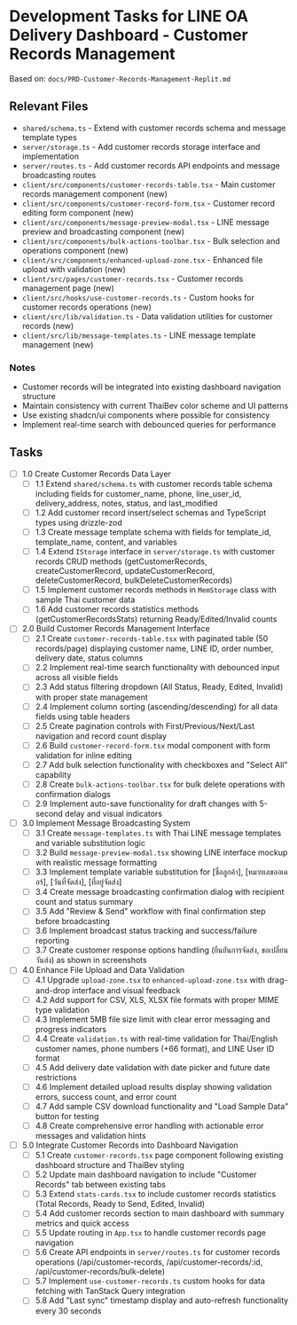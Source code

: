 # Development Tasks for LINE OA Delivery Dashboard - Customer Records Management

Based on: `docs/PRD-Customer-Records-Management-Replit.md`

## Relevant Files

- `shared/schema.ts` - Extend with customer records schema and message template types
- `server/storage.ts` - Add customer records storage interface and implementation
- `server/routes.ts` - Add customer records API endpoints and message broadcasting routes
- `client/src/components/customer-records-table.tsx` - Main customer records management component (new)
- `client/src/components/customer-record-form.tsx` - Customer record editing form component (new)
- `client/src/components/message-preview-modal.tsx` - LINE message preview and broadcasting component (new)
- `client/src/components/bulk-actions-toolbar.tsx` - Bulk selection and operations component (new)
- `client/src/components/enhanced-upload-zone.tsx` - Enhanced file upload with validation (new)
- `client/src/pages/customer-records.tsx` - Customer records management page (new)
- `client/src/hooks/use-customer-records.ts` - Custom hooks for customer records operations (new)
- `client/src/lib/validation.ts` - Data validation utilities for customer records (new)
- `client/src/lib/message-templates.ts` - LINE message template management (new)

### Notes

- Customer records will be integrated into existing dashboard navigation structure
- Maintain consistency with current ThaiBev color scheme and UI patterns
- Use existing shadcn/ui components where possible for consistency
- Implement real-time search with debounced queries for performance

## Tasks

- [ ] 1.0 Create Customer Records Data Layer
  - [ ] 1.1 Extend `shared/schema.ts` with customer records table schema including fields for customer_name, phone, line_user_id, delivery_address, notes, status, and last_modified
  - [ ] 1.2 Add customer record insert/select schemas and TypeScript types using drizzle-zod
  - [ ] 1.3 Create message template schema with fields for template_id, template_name, content, and variables
  - [ ] 1.4 Extend `IStorage` interface in `server/storage.ts` with customer records CRUD methods (getCustomerRecords, createCustomerRecord, updateCustomerRecord, deleteCustomerRecord, bulkDeleteCustomerRecords)
  - [ ] 1.5 Implement customer records methods in `MemStorage` class with sample Thai customer data
  - [ ] 1.6 Add customer records statistics methods (getCustomerRecordsStats) returning Ready/Edited/Invalid counts

- [ ] 2.0 Build Customer Records Management Interface
  - [ ] 2.1 Create `customer-records-table.tsx` with paginated table (50 records/page) displaying customer name, LINE ID, order number, delivery date, status columns
  - [ ] 2.2 Implement real-time search functionality with debounced input across all visible fields
  - [ ] 2.3 Add status filtering dropdown (All Status, Ready, Edited, Invalid) with proper state management
  - [ ] 2.4 Implement column sorting (ascending/descending) for all data fields using table headers
  - [ ] 2.5 Create pagination controls with First/Previous/Next/Last navigation and record count display
  - [ ] 2.6 Build `customer-record-form.tsx` modal component with form validation for inline editing
  - [ ] 2.7 Add bulk selection functionality with checkboxes and "Select All" capability
  - [ ] 2.8 Create `bulk-actions-toolbar.tsx` for bulk delete operations with confirmation dialogs
  - [ ] 2.9 Implement auto-save functionality for draft changes with 5-second delay and visual indicators

- [ ] 3.0 Implement Message Broadcasting System
  - [ ] 3.1 Create `message-templates.ts` with Thai LINE message templates and variable substitution logic
  - [ ] 3.2 Build `message-preview-modal.tsx` showing LINE interface mockup with realistic message formatting
  - [ ] 3.3 Implement template variable substitution for [ชื่อลูกค้า], [หมายเลขออเดอร์], [วันที่จัดส่ง], [ที่อยู่จัดส่ง]
  - [ ] 3.4 Create message broadcasting confirmation dialog with recipient count and status summary
  - [ ] 3.5 Add "Review & Send" workflow with final confirmation step before broadcasting
  - [ ] 3.6 Implement broadcast status tracking and success/failure reporting
  - [ ] 3.7 Create customer response options handling (ยืนยันการจัดส่ง, ขอเปลี่ยนวันส่ง) as shown in screenshots

- [ ] 4.0 Enhance File Upload and Data Validation
  - [ ] 4.1 Upgrade `upload-zone.tsx` to `enhanced-upload-zone.tsx` with drag-and-drop interface and visual feedback
  - [ ] 4.2 Add support for CSV, XLS, XLSX file formats with proper MIME type validation
  - [ ] 4.3 Implement 5MB file size limit with clear error messaging and progress indicators
  - [ ] 4.4 Create `validation.ts` with real-time validation for Thai/English customer names, phone numbers (+66 format), and LINE User ID format
  - [ ] 4.5 Add delivery date validation with date picker and future date restrictions
  - [ ] 4.6 Implement detailed upload results display showing validation errors, success count, and error count
  - [ ] 4.7 Add sample CSV download functionality and "Load Sample Data" button for testing
  - [ ] 4.8 Create comprehensive error handling with actionable error messages and validation hints

- [ ] 5.0 Integrate Customer Records into Dashboard Navigation
  - [ ] 5.1 Create `customer-records.tsx` page component following existing dashboard structure and ThaiBev styling
  - [ ] 5.2 Update main dashboard navigation to include "Customer Records" tab between existing tabs
  - [ ] 5.3 Extend `stats-cards.tsx` to include customer records statistics (Total Records, Ready to Send, Edited, Invalid)
  - [ ] 5.4 Add customer records section to main dashboard with summary metrics and quick access
  - [ ] 5.5 Update routing in `App.tsx` to handle customer records page navigation
  - [ ] 5.6 Create API endpoints in `server/routes.ts` for customer records operations (/api/customer-records, /api/customer-records/:id, /api/customer-records/bulk-delete)
  - [ ] 5.7 Implement `use-customer-records.ts` custom hooks for data fetching with TanStack Query integration
  - [ ] 5.8 Add "Last sync" timestamp display and auto-refresh functionality every 30 seconds